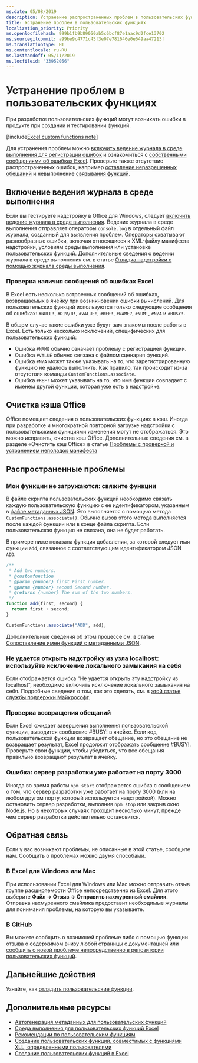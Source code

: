 ```yaml
---
ms.date: 05/08/2019
description: Устранение распространенных проблем в пользовательских функциях Excel.
title: Устранение проблем в пользовательских функциях
localization_priority: Priority
ms.openlocfilehash: 999b1fb9b89050ab5c6bcf87e1aac9d2fce13702
ms.sourcegitcommit: a99be9c4771c45f3e07e781646e0e649aa47213f
ms.translationtype: HT
ms.contentlocale: ru-RU
ms.lasthandoff: 05/11/2019
ms.locfileid: "33952056"
---
```

# <a name="troubleshoot-custom-functions"></a>Устранение проблем в пользовательских функциях

При разработке пользовательских функций могут возникать ошибки в продукте при создании и тестировании функций.

[!include[Excel custom functions note](../includes/excel-custom-functions-note.md)]

Для устранения проблем можно [включить ведение журнала в среде выполнения для регистрации ошибок](#enable-runtime-logging) и ознакомиться с [собственными сообщениями об ошибках Excel](#check-for-excel-error-messages). Проверьте также отсутствие распространенных ошибок, например [оставление неразрешенных обещаний](#ensure-promises-return) и невыполнение [связывания функций](#my-functions-wont-load-associate-functions).

## <a name="enable-runtime-logging"></a>Включение ведения журнала в среде выполнения

Если вы тестируете надстройку в Office для Windows, следует [включить ведение журнала в среде выполнения](/office/dev/add-ins/testing/troubleshoot-manifest#use-runtime-logging-to-debug-your-add-in). Ведение журнала в среде выполнения отправляет операторы `console.log` в отдельный файл журнала, созданный для выявления проблем. Операторы охватывают разнообразные ошибки, включая относящиеся к XML-файлу манифеста надстройки, условиям среды выполнения или установке пользовательских функций.  Дополнительные сведения о ведении журнала в среде выполнения см. в статье [Отладка надстройки с помощью журнала среды выполнения](/office/dev/add-ins/testing/troubleshoot-manifest#use-runtime-logging-to-debug-your-add-in).  

### <a name="check-for-excel-error-messages"></a>Проверка наличия сообщений об ошибках Excel

В Excel есть несколько встроенных сообщений об ошибках, возвращаемых в ячейку при возникновении ошибки вычислений. Для пользовательских функций используются только следующие сообщения об ошибках: `#NULL!`, `#DIV/0!`, `#VALUE!`, `#REF!`, `#NAME?`, `#NUM!`, `#N/A` и `#BUSY!`.

В общем случае такие ошибки уже будут вам знакомы после работы в Excel. Есть только несколько исключений, специфических для пользовательских функций:

- Ошибка `#NAME` обычно означает проблему с регистрацией функции.
- Ошибка `#VALUE` обычно связана с файлом сценария функций.
- Ошибка `#N/A` может также указывать на то, что зарегистрированную функцию не удалось выполнить. Как правило, так происходит из-за отсутствия команды `CustomFunctions.associate`.
- Ошибка `#REF!` может указывать на то, что имя функции совпадает с именем другой функции, которая уже есть в надстройке.

## <a name="clear-the-office-cache"></a>Очистка кэша Office

Office помещает сведения о пользовательских функциях в кэш. Иногда при разработке и многократной повторной загрузке надстройки с пользовательскими функциями изменения могут не отображаться. Это можно исправить, очистив кэш Office. Дополнительные сведения см. в разделе «Очистить кэш Office» в статье [Проблемы с проверкой и устранением неполадок манифеста](https://docs.microsoft.com/office/dev/add-ins/testing/troubleshoot-manifest?branch=master#clear-the-office-cache)

## <a name="common-issues"></a>Распространенные проблемы

### <a name="my-functions-wont-load-associate-functions"></a>Мои функции не загружаются: свяжите функции

В файле скрипта пользовательских функций необходимо связать каждую пользовательскую функцию с ее идентификатором, указанным в [файле метаданных JSON](custom-functions-json.md). Это выполняется с помощью метода `CustomFunctions.associate()`. Обычно вызов этого метода выполняется после каждой функции или в конце файла скрипта. Если пользовательская функция не связана, она не будет работать.

В примере ниже показана функция добавления, за которой следует имя функции `add`, связанное с соответствующим идентификатором JSON `ADD`.

```js
/**
 * Add two numbers.
 * @customfunction
 * @param {number} first First number.
 * @param {number} second Second number.
 * @returns {number} The sum of the two numbers.
 */
function add(first, second) {
  return first + second;
}

CustomFunctions.associate("ADD", add);
```

Дополнительные сведения об этом процессе см. в статье [Сопоставление имен функций с метаданными JSON](/office/dev/add-ins/excel/custom-functions-best-practices#associating-function-names-with-json-metadata).

### <a name="cant-open-add-in-from-localhost-use-a-local-loopback-exception"></a>Не удается открыть надстройку из узла localhost: используйте исключение локального замыкания на себя

Если отображается ошибка "Не удается открыть эту надстройку из localhost", необходимо включить исключение локального замыкания на себя. Подробные сведения о том, как это сделать, см. в [этой статье службы поддержки Майкрософт](https://support.microsoft.com/ru-RU/help/4490419/local-loopback-exemption-does-not-work).

### <a name="ensure-promises-return"></a>Проверка возвращения обещаний

Если Excel ожидает завершения выполнения пользовательской функции, выводится сообщение #BUSY! в ячейке. Если код пользовательской функции возвращает обещание, но это обещание не возвращает результат, Excel продолжит отображать сообщение #BUSY!. Проверьте свои функции, чтобы убедиться, что все обещания правильно возвращают результат в ячейку.

### <a name="error-the-dev-server-is-already-running-on-port-3000"></a>Ошибка: сервер разработки уже работает на порту 3000

Иногда во время работы `npm start` отображается ошибка с сообщением о том, что сервер разработки уже работает на порту 3000 (или на любом другом порту, который используется надстройкой). Можно остановить сервер разработки, выполнив `npm stop` или закрыв окно Node.js. Но в некоторых случаях проходит несколько минут, прежде чем сервер разработки действительно остановится.

## <a name="reporting-feedback"></a>Обратная связь

Если у вас возникают проблемы, не описанные в этой статье, сообщите нам. Сообщить о проблемах можно двумя способами.

### <a name="in-excel-on-windows-or-mac"></a>В Excel для Windows или Mac

При использовании Excel для Windows или Mac можно отправить отзыв группе расширяемости Office непосредственно из Excel. Для этого выберите **Файл -> Отзыв -> Отправить нахмуренный смайлик**. Отправка нахмуренного смайлика предоставит необходимые журналы для понимания проблемы, на которую вы указываете.

### <a name="in-github"></a>В GitHub

Вы можете сообщить о возникшей проблеме либо с помощью функции отзыва о содержимом внизу любой страницы с документацией или [сообщить о новой проблеме непосредственно в репозитории пользовательских функций](https://github.com/OfficeDev/Excel-Custom-Functions/issues).

## <a name="next-steps"></a>Дальнейшие действия
Узнайте, как [отладить пользовательские функции](custom-functions-debugging.md).

## <a name="see-also"></a>Дополнительные ресурсы

* [Автогенерация метаданных для пользовательских функций](custom-functions-json-autogeneration.md)
* [Среда выполнения для пользовательских функций Excel](custom-functions-runtime.md)
* [Рекомендации по пользовательским функциям](custom-functions-best-practices.md)
* [Создание пользовательских функций, совместимых с функциями XLL, определенными пользователями](make-custom-functions-compatible-with-xll-udf.md)
* [Создание пользовательских функций в Excel](custom-functions-overview.md)
